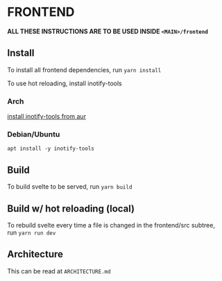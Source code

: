 # FRONTEND

**ALL THESE INSTRUCTIONS ARE TO BE USED INSIDE `<MAIN>/frontend`**

## Install

To install all frontend dependencies, run `yarn install`

To use hot reloading, install inotify-tools

### Arch
[install inotify-tools from aur](https://archlinux.org/packages/community/x86_64/inotify-tools/)

### Debian/Ubuntu
`apt install -y inotify-tools`

## Build

To build svelte to be served, run `yarn build`

## Build w/ hot reloading (local)

To rebuild svelte every time a file is changed in the frontend/src subtree, run `yarn run dev`

## Architecture

This can be read at `ARCHITECTURE.md`

